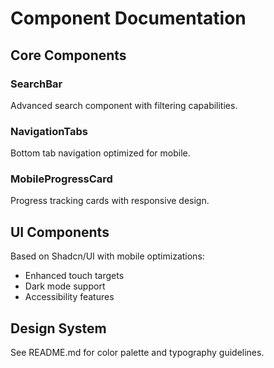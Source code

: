 # Component Documentation

## Core Components

### SearchBar
Advanced search component with filtering capabilities.

### NavigationTabs
Bottom tab navigation optimized for mobile.

### MobileProgressCard
Progress tracking cards with responsive design.

## UI Components

Based on Shadcn/UI with mobile optimizations:
- Enhanced touch targets
- Dark mode support
- Accessibility features

## Design System

See README.md for color palette and typography guidelines.
